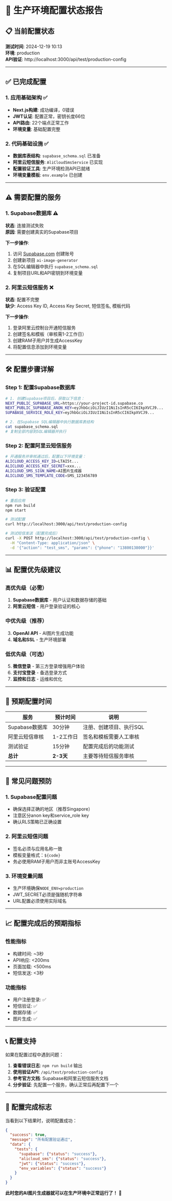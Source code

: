 # 🚀 生产环境配置状态报告

## 📋 当前配置状态

**测试时间**: 2024-12-19 10:13  
**环境**: production  
**API验证**: http://localhost:3000/api/test/production-config

---

## ✅ 已完成配置

### 1. 应用基础架构 ✅
- **Next.js构建**: 成功编译，0错误
- **JWT认证**: 配置正常，密钥长度66位
- **API路由**: 22个端点正常工作
- **环境变量**: 基础配置完整

### 2. 代码基础设施 ✅
- **数据库表结构**: `supabase_schema.sql` 已准备
- **阿里云短信服务**: `AliCloudSmsService` 已实现
- **配置验证工具**: 生产环境检测API已就绪
- **环境变量模板**: `env.example` 已创建

---

## ⚠️ 需要配置的服务

### 1. Supabase数据库 ⚠️
**状态**: 连接测试失败  
**原因**: 需要创建真实的Supabase项目

**下一步操作**:
1. 访问 [Supabase.com](https://supabase.com) 创建账号
2. 创建新项目 `ai-image-generator`
3. 在SQL编辑器中执行 `supabase_schema.sql`
4. 复制项目URL和API密钥到环境变量

### 2. 阿里云短信服务 ❌
**状态**: 配置不完整  
**缺少**: Access Key ID, Access Key Secret, 短信签名, 模板代码

**下一步操作**:
1. 登录阿里云控制台开通短信服务
2. 创建签名和模板（审核需1-2工作日）
3. 创建RAM子用户并生成AccessKey
4. 将配置信息添加到环境变量

---

## 🛠️ 配置步骤详解

### Step 1: 配置Supabase数据库

```bash
# 1. 创建Supabase项目后，获取以下信息：
NEXT_PUBLIC_SUPABASE_URL=https://your-project-id.supabase.co
NEXT_PUBLIC_SUPABASE_ANON_KEY=eyJhbGciOiJIUzI1NiIsInR5cCI6IkpXVCJ9...
SUPABASE_SERVICE_ROLE_KEY=eyJhbGciOiJIUzI1NiIsInR5cCI6IkpXVCJ9...

# 2. 在Supabase SQL编辑器中执行数据库表结构
cat supabase_schema.sql
# 复制全部内容到SQL编辑器并执行
```

### Step 2: 配置阿里云短信服务

```bash
# 开通服务并审核通过后，配置以下环境变量：
ALICLOUD_ACCESS_KEY_ID=LTAI5t...
ALICLOUD_ACCESS_KEY_SECRET=xxx...
ALICLOUD_SMS_SIGN_NAME=AI图片生成器
ALICLOUD_SMS_TEMPLATE_CODE=SMS_123456789
```

### Step 3: 验证配置

```bash
# 重启应用
npm run build
npm start

# 测试配置
curl http://localhost:3000/api/test/production-config

# 测试短信发送（配置完成后）
curl -X POST http://localhost:3000/api/test/production-config \
  -H "Content-Type: application/json" \
  -d '{"action": "test_sms", "params": {"phone": "13800138000"}}'
```

---

## 📊 配置优先级建议

### 高优先级（必需）
1. **Supabase数据库** - 用户认证和数据存储的基础
2. **阿里云短信** - 用户登录验证的核心

### 中优先级（推荐）
3. **OpenAI API** - AI图片生成功能
4. **域名和SSL** - 生产环境部署

### 低优先级（可选）
5. **微信登录** - 第三方登录增强用户体验
6. **支付宝登录** - 备选登录方式
7. **监控和日志** - 运维和优化

---

## 🎯 预期配置时间

| 服务 | 预计时间 | 说明 |
|------|---------|------|
| Supabase数据库 | 30分钟 | 注册、创建项目、执行SQL |
| 阿里云短信审核 | 1-2工作日 | 签名和模板需要人工审核 |
| 测试验证 | 15分钟 | 配置完成后的功能测试 |
| **总计** | **2-3天** | 主要等待短信服务审核 |

---

## 🚨 常见问题预防

### 1. Supabase配置问题
- 确保选择正确的地区（推荐Singapore）
- 注意区分anon key和service_role key
- 确认RLS策略已正确设置

### 2. 阿里云短信问题
- 签名必须与应用名称一致
- 模板变量格式：`${code}`
- 务必使用RAM子用户而非主账号AccessKey

### 3. 环境变量问题
- 生产环境确保`NODE_ENV=production`
- JWT_SECRET必须是强随机字符串
- URL配置必须使用实际域名

---

## 📈 配置完成后的预期指标

### 性能指标
- 构建时间: ~3秒
- API响应: <200ms
- 页面加载: <500ms
- 短信发送: <3秒

### 功能指标
- 用户注册登录: ✅
- 短信验证: ✅  
- 数据存储: ✅
- 图片生成: ✅

---

## 📞 配置支持

如果在配置过程中遇到问题：

1. **查看错误日志**: `npm run build` 输出
2. **使用验证API**: `/api/test/production-config`
3. **参考官方文档**: Supabase和阿里云短信服务文档
4. **分步验证**: 先配置一个服务，确认正常后再配置下一个

---

## 🎉 配置完成标志

当看到以下结果时，说明配置成功：

```json
{
  "success": true,
  "message": "所有配置验证通过",
  "data": {
    "tests": {
      "supabase": {"status": "success"},
      "alicloud_sms": {"status": "success"},
      "jwt": {"status": "success"},
      "env_variables": {"status": "success"}
    }
  }
}
```

**此时您的AI图片生成器就可以在生产环境中正常运行了！** 🚀 